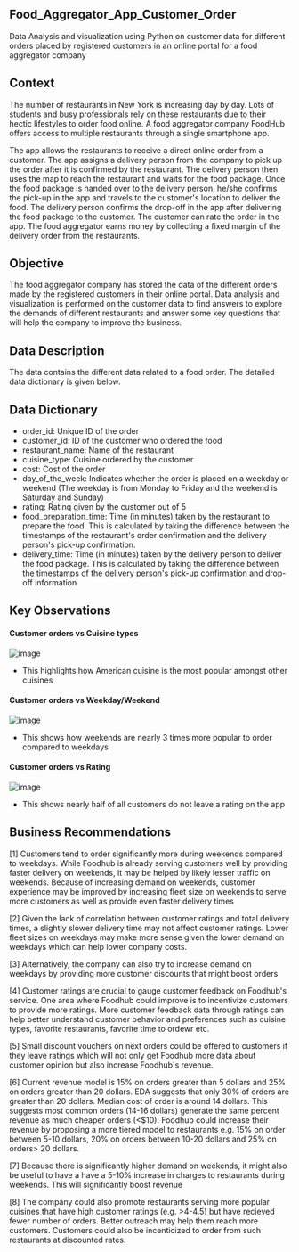 ## Food_Aggregator_App_Customer_Order
Data Analysis and visualization using Python on customer data for different orders placed by registered customers in an online portal for a food aggregator company

## Context
The number of restaurants in New York is increasing day by day. Lots of students and busy professionals rely on these restaurants due to their hectic lifestyles to order food online. A food aggregator company FoodHub offers access to multiple restaurants through a single smartphone app.

The app allows the restaurants to receive a direct online order from a customer. The app assigns a delivery person from the company to pick up the order after it is confirmed by the restaurant. The delivery person then uses the map to reach the restaurant and waits for the food package. Once the food package is handed over to the delivery person, he/she confirms the pick-up in the app and travels to the customer's location to deliver the food. The delivery person confirms the drop-off in the app after delivering the food package to the customer. The customer can rate the order in the app. The food aggregator earns money by collecting a fixed margin of the delivery order from the restaurants.

## Objective
The food aggregator company has stored the data of the different orders made by the registered customers in their online portal. Data analysis and visualization is performed on the customer data to find answers to explore the demands of different restaurants and answer some key questions that will help the company to improve the business.

## Data Description
The data contains the different data related to a food order. The detailed data dictionary is given below.

## Data Dictionary
- order_id: Unique ID of the order
- customer_id: ID of the customer who ordered the food
- restaurant_name: Name of the restaurant
- cuisine_type: Cuisine ordered by the customer
- cost: Cost of the order
- day_of_the_week: Indicates whether the order is placed on a weekday or weekend (The weekday is from Monday to Friday and the weekend is Saturday and Sunday)
- rating: Rating given by the customer out of 5
- food_preparation_time: Time (in minutes) taken by the restaurant to prepare the food. This is calculated by taking the difference between the timestamps of the restaurant's order confirmation and the delivery person's pick-up confirmation.
- delivery_time: Time (in minutes) taken by the delivery person to deliver the food package. This is calculated by taking the difference between the timestamps of the delivery person's pick-up confirmation and drop-off information

## Key Observations
#### Customer orders vs Cuisine types
![image](https://user-images.githubusercontent.com/50159148/225828336-17bb83b7-d455-4094-a0de-9acc080e8f6f.png)
- This highlights how American cuisine is the most popular amongst other cuisines


#### Customer orders vs Weekday/Weekend
![image](https://user-images.githubusercontent.com/50159148/225830167-67211346-2381-4703-843b-511a7a2671f0.png)
- This shows how weekends are nearly 3 times more popular to order compared to weekdays


#### Customer orders vs Rating
![image](https://user-images.githubusercontent.com/50159148/225830705-687c240d-7613-44ff-bb57-c42734666870.png)
- This shows nearly half of all customers do not leave a rating on the app


## Business Recommendations

[1] Customers tend to order significantly more during weekends compared to weekdays. While Foodhub is already serving customers well by providing faster delivery on weekends, it may be helped by likely lesser traffic on weekends. Because of increasing demand on weekends, customer experience may be improved by increasing fleet size on weekends to serve more customers as well as provide even faster delivery times

[2] Given the lack of correlation between customer ratings and total delivery times, a slightly slower delivery time may not affect customer ratings. Lower fleet sizes on weekdays may make more sense given the lower demand on weekdays which can help lower company costs.

[3] Alternatively, the company can also try to increase demand on weekdays by providing more customer discounts that might boost orders

[4] Customer ratings are crucial to gauge customer feedback on Foodhub's service. One area where Foodhub could improve is to incentivize customers to provide more ratings. More customer feedback data through ratings can help better understand customer behavior and preferences such as cuisine types, favorite restaurants, favorite time to ordewr etc.

[5] Small discount vouchers on next orders could be offered to customers if they leave ratings which will not only get Foodhub more data about customer opinion but also increase Foodhub's revenue.

[6] Current revenue model is 15% on orders greater than 5 dollars and 25% on orders greater than 20 dollars. EDA suggests that only 30% of orders are greater than 20 dollars. Median cost of order is around 14 dollars. This suggests most common orders (14-16 dollars) generate the same percent revenue as much cheaper orders (<$10). Foodhub could increase their revenue by proposing a more tiered model to restaurants e.g. 15% on order between 5-10 dollars, 20% on orders between 10-20 dollars and 25% on orders> 20 dollars.

[7] Because there is significantly higher demand on weekends, it might also be useful to have a have a 5-10% increase in charges to restaurants during weekends. This will significantly boost revenue

[8] The company could also promote restaurants serving more popular cuisines that have high customer ratings (e.g. >4-4.5) but have recieved fewer number of orders. Better outreach may help them reach more customers. Customers could also be incenticized to order from such restaurants at discounted rates.
